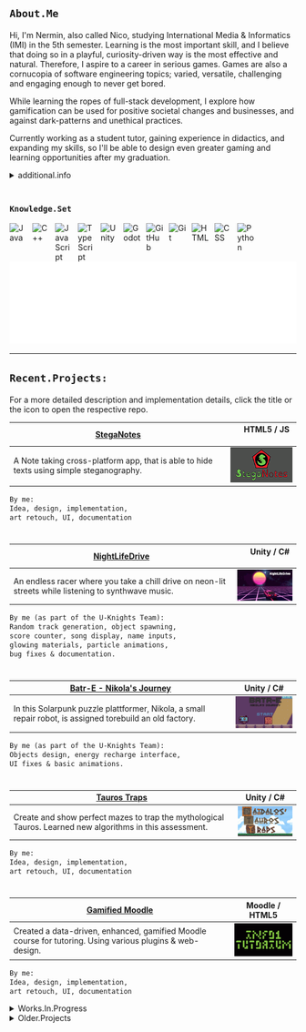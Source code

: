 ## `About.Me`
Hi, I'm Nermin, also called Nico, studying International Media & Informatics (IMI) in the 5th semester. Learning is the most important skill, and I believe that doing so in a playful, curiosity-driven way is the most effective and natural. Therefore, I aspire to a career in serious games. Games are also a cornucopia of software engineering topics; varied, versatile, challenging and engaging enough to never get bored.

While learning the ropes of full-stack development, I explore how gamification can be used for positive societal changes and businesses, and against dark-patterns and unethical practices.

Currently working as a student tutor, gaining experience in didactics, and expanding my skills, so I'll be able to design even greater gaming and learning opportunities after my graduation.

<details>
      <summary>additional.info</summary>

- 🔭 When I'm not preparing classes or tutoring, I try to learn more about Game Based Learning.
- 🎮 Learning Godot & GDScript, Unity & C#. Since I see myself in EduTech and Gamification.
      Currently doing courses on game engines, physics and AI, while fidgeting with some projects in my free time to show the skills.
- 🌱 Into Web Dev + JS too, and gained experience with TypeScript. Would love to make more cross-platform web apps.
- 👯 Looking for an internship abroad in summer '23 and a long-term working student opportunity after that.
- 💬 Ask me about pixelart, edutech, good storytelling & game design. I'm a beginner, but passionate about these.

### Other than that I'm striving to make my graduation in...
[![Logo](./images/logo_imi_alpha.png)](https://imi-bachelor.htw-berlin.de)
</details>

<br />

###  `Knowledge.Set`

<img align="left" alt="Java" width="30px" style="padding-right:10px;" src="https://cdn.jsdelivr.net/gh/devicons/devicon/icons/java/java-original.svg"/>
<img align="left" alt="C++" width="30px" style="padding-right:10px;" src="https://cdn.jsdelivr.net/gh/devicons/devicon/icons/csharp/csharp-original.svg" />
<img align="left" alt="JavaScript" width="30px" style="padding-right:10px;" src="https://cdn.jsdelivr.net/gh/devicons/devicon/icons/javascript/javascript-original.svg" />
<img align="left" alt="TypeScript" width="30px" style="padding-right:10px;" src="https://cdn.jsdelivr.net/gh/devicons/devicon/icons/typescript/typescript-original.svg" />
<img align="left" alt="Unity" width="30px" style="padding-right:10px;" src="https://cdn.jsdelivr.net/gh/devicons/devicon/icons/unity/unity-original.svg" />
<img align="left" alt="Godot" width="30px" style="padding-right:10px;" src="https://cdn.jsdelivr.net/gh/devicons/devicon/icons/godot/godot-original.svg" />
<img align="left" alt="GitHub" width="30px" style="padding-right:10px;" src="https://cdn.jsdelivr.net/gh/devicons/devicon/icons/github/github-original.svg" />
<img align="left" alt="Git" width="30px" style="padding-right:10px;" src="https://cdn.jsdelivr.net/gh/devicons/devicon/icons/git/git-original.svg" />
<img align="left" alt="HTML" width="30px" style="padding-right:10px;" src="https://cdn.jsdelivr.net/gh/devicons/devicon/icons/html5/html5-original.svg" />
<img align="left" alt="CSS" width="30px" style="padding-right:10px;" src="https://cdn.jsdelivr.net/gh/devicons/devicon/icons/css3/css3-original.svg" />
<img align="left" alt="Python" width="30px" style="padding-right:10px;" src="https://cdn.jsdelivr.net/gh/devicons/devicon/icons/python/python-original.svg" />
<br /><br />

[![Animated n-c0de-r Logo](./images/logo_n-c0de-r_alpha.gif)](https://n-c0de-r.github.io)

---

## `Recent.Projects:`
For a more detailed description and implementation details, click the title or the icon to open the respective repo.

[StegaNotes](https://github.com/n-c0de-r/StegaNotes) | &emsp; HTML5 / JS &emsp;
--- | :---:
A Note taking cross-platform app, that is able to hide texts using simple steganography. &emsp; | [![StegaNotes Icon](./images/StegaNotes_Icon.png)](https://github.com/n-c0de-r/StegaNotes)

```
By me:
Idea, design, implementation,
art retouch, UI, documentation
```
#
[NightLifeDrive](https://github.com/n-c0de-r/NightLifeDrive) | &emsp; Unity / C# &emsp;
--- | :---:
An endless racer where you take a chill drive on neon-lit streets while listening to synthwave music.&emsp; | [![NightLifeDrive Icon](./images/NightLifeDrive_Icon.png)](https://github.com/n-c0de-r/NightLifeDrive)
```
By me (as part of the U-Knights Team):
Random track generation, object spawning,
score counter, song display, name inputs,
glowing materials, particle animations,
bug fixes & documentation.
```
#
[Batr-E - Nikola's Journey](https://github.com/n-c0de-r/Batr-E_Nikolas_Journey) | Unity / C#
--- | :---:
In this Solarpunk puzzle plattformer, Nikola, a small repair robot, is assigned torebuild an old factory. | [![Batr-E Icon](./images/Batr-E_Icon.png)](https://github.com/n-c0de-r/Batr-E_Nikolas_Journey)
```
By me (as part of the U-Knights Team):
Objects design, energy recharge interface,
UI fixes & basic animations. 
```
#
[Tauros Traps](https://github.com/n-c0de-r/TaurosTraps) | Unity / C#
--- | :---:
Create and show perfect mazes to trap the mythological Tauros. Learned new algorithms in this assessment. | [![Tauros Traps Icon](./images/TaurosTraps_Icon.png)](https://github.com/n-c0de-r/TaurosTraps)

```
By me:
Idea, design, implementation,
art retouch, UI, documentation
```
#
[Gamified Moodle](https://github.com/n-c0de-r/GamifiedMoodle) | Moodle / HTML5
--- | :---:
Created a data-driven, enhanced, gamified Moodle course for tutoring. Using various plugins & web-design. | [![Gamified Moodle Icon](./images/GamifiedMoodle_Icon.png)](https://github.com/n-c0de-r/GamifiedMoodle)

```
By me:
Idea, design, implementation,
art retouch, UI, documentation
```

<details>
<summary>Works.In.Progress</summary>

[TowerDefense](https://github.com/n-c0de-r/TowerDefense) | Godot4 / GDscript2
--- | :---:
Teaching an AI to dive and collect pearls in a predefined environment as part of the GameAI course. &emsp; | [![DiveAI Icon](./images/WIP_Icon.png)](https://github.com/n-c0de-r/TowerDefense)
```
By me:
Idea, design, implementation,
art retouch, UI, documentation
```
#
[Omnis Rewrite in Godot4](https://github.com/n-c0de-r/Omnis) | Godot4 / GDscript2
--- | :---:
Rewriting and finishing the old Omnis project in Godot4. This should then finally work as expected and be future-proof. | [![WIP Icon](./images/WIP_Icon.png)](https://github.com/n-c0de-r/Omnis)
#
[Rewrite my personal GitHub Page in (almost) CSS only](https://github.com/n-c0de-r/n-c0de-r.github.io) | HTML5 / CSS
--- | :---:
Making a new portfolio page, purely in HTML and CSS - hidden for now. Goal is to showcase enough, whil still being a minimalistic, not bloated but fun experience. Also to train CSS, of course! | [![WIP Icon](./images/WIP_Icon.png)](https://github.com/n-c0de-r/n-c0de-r.github.io)
</details>

<details>
<summary>Older.Projects</summary>

[Omnis](https://github.com/n-c0de-r/Omnis) | Godot3 / GDscript
--- | :---:
A more challenging recreation of the child's game "Simon" with new modes with accessibility in mind. &emsp; | [![Omnis Icon](./images/Omnis_Icon.png)](https://github.com/n-c0de-r/Omnis)
```
By me:
Idea, design, implementation,
art retouch, UI, documentation
```
#
[Diving Game AI](https://github.com/n-c0de-r/DiveAI) | Java
--- | :---:
Teaching an AI to dive and collect pearls in a predefined environment as part of the GameAI course. &emsp; | [![DiveAI Icon](./images/DiveAI_Icon.png)](https://github.com/n-c0de-r/DiveAI)
```
By me:
Implementation, documentation
```
#
[Notiply](https://github.com/n-c0de-r/Notiply) | Android / Java
--- | :---:
Just a prototype for a collaborative drawing Android app as part of the last Mobile Development course. | [![Notiply Icon](./images/Notiply_Icon.gif)](https://github.com/n-c0de-r/DiveAI)
```
By me:
Idea, Implementation, UI,
Documentation, basic testing
```

Some more below and [many others here...](https://github.com/n-c0de-r?tab=repositories)
</details>
